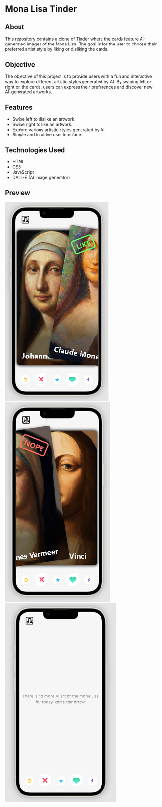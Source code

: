 # Mona Lisa Tinder

## About
This repository contains a clone of Tinder where the cards feature AI-generated images of the Mona Lisa. The goal is for the user to choose their preferred artist style by liking or disliking the cards.

## Objective
The objective of this project is to provide users with a fun and interactive way to explore different artistic styles generated by AI. By swiping left or right on the cards, users can express their preferences and discover new AI-generated artworks.

## Features
- Swipe left to dislike an artwork.
- Swipe right to like an artwork.
- Explore various artistic styles generated by AI.
- Simple and intuitive user interface.

## Technologies Used
- HTML
- CSS
- JavaScript
- DALL-E (AI image generator)

## Preview
[![Password Generator Preview](img/example1.png)](index.html)
[![Password Generator Preview](img/example2.png)](index.html)
[![Password Generator Preview](img/example3.png)](index.html)

